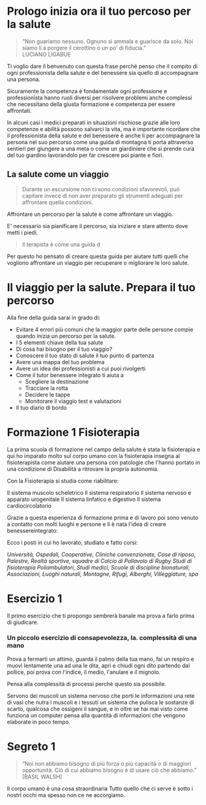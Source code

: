
# Prologo inizia ora il tuo percoso per la salute

> “Non guariamo nessuno. Ognuno si ammala e guarisce da solo. Noi siamo lí a porgere il cerottino o un po’ di fiducia.”  
LUCIANO LIGABUE

Ti voglio dare il benvenuto con questa frase perchè penso che il compito di ogni professionista della salute e del benessere sia quello di accompagnare una persona.

Sicuramente la competenza è fondamentale ogni professione e professionista hanno ruoli diversi per risolvere problemi anche complessi che necessitano della giusta formazione e competenza per essere affrontati. 

In alcuni casi i medici preparati in situazioni rischiose grazie alle loro competenze e  abilità possono salvarci la vita, ma è importante ricordare che il professionista della salute e del benessere è anche li per accompagnare la persona nel suo percorso come una guida di montagna ti porta attraverso sentieri per giungere a una meta o come un giardiniere che si prende cura del tuo giardino lavorandolo per far crescere poi piante e fiori.

## La salute come un viaggio

> Durante un escursione non ci sono condizioni sfavorevoli, può capitare invece di non aver preparato gli strumenti adeguati per affrontare quella condizioni.

Affrontare un percorso per la salute è come affrontare un viaggio. 

E' necessario sia pianificare il percorso, sia iniziare e stare attento dove metti i piedi.

> Il terapista è come una guida d

Per questo ho pensato di creare questa guida per aiutare tutti quelli che vogliono affrontare un viaggio per recuperare o migliorare le loro salute.

# Il viaggio per la salute. Prepara il tuo percorso

    
Alla fine della guida sarai in grado di:

-  Evitare 4 errori più comuni che la maggior parte delle persone compie quando inizia un percorso per la salute.
-  I 5 elementi chiave della tua salute
-  Di cosa hai bisogno per il tuo viaggio?
- Conoscere il tuo stato di salute il tuo punto di partenza
- Avere una mappa del tuo problema 
- Avere un idea dei professionisti a cui puoi rivolgerti
- Come il tutor benessere integrato ti aiuta a 
	- Scegliere la destinazione 
	- Tracciare la rotta 
	- Decidere le tappe  
	- Monitorare il viaggio test e valutazioni
- Il tuo diario di bordo


# Formazione 1 Fisioterapia

La prima scuola di  formazione nel campo della salute  è stata la fisioterapia e qui ho imparato molto sul corpo umano con la fisioterapia insegna al fisioterapista come aiutare una persona con patologie che l'hanno portato in una condizione di Disabilità a ritrovare la propria autonomia.

Con la Fisioterapia si studia come riabilitare: 

Il sistema muscolo scheletrico
Il sistema respiratorio
Il sistema nervoso e apparato urogenitale
Il sistema linfatico e digestivo
Il sistema cardiocircolatorio

Grazie a questa esperienza di formazione prima e di lavoro poi sono venuto a contatto con molti luoghi e persone e li è nata l'idea di creare benessereintegrato: 

Ecco i posti in cui ho lavorato, studiato e fatto corsi:

*Università, Ospedali, Cooperative, Cliniche convenzionate, Case di riposo, Palestre, Realtà sportive, squadre di Calcio di Pallavolo di Rugby Studi di fisioterapia Poliambulatori, Studi medici, Scuole di discipline bionaturali, Associazioni, Luoghi naturali, Montagne, Rifugi, Alberghi, Villeggiature,  spa*
  

# Esercizio 1


Il primo esercizio che ti propongo sembrerà banale ma prova a farlo prima di giudicare. 

###  Un piccolo esercizio di consapevolezza, la. complessità di una mano

Prova a fermarti un attimo, guarda il palmo della tua mano, fai un respiro e muovi lentamente una ad una le dita, apri e chiudi ogni dito partendo dal pollice, poi prova con l'indice, il medio, l'anulare e il mignolo.

Pensa alla complessità di processi perchè questo sia possibile.

Servono dei muscoli un sistema nervoso che porti le informazioni una rete di vasi che nutra i muscoli e i tessuti un sistema che pulisca le sostanze di scarto, qualcosa che ossigeni il sangue, e in oltre se hai mai visto come funziona un computer pensa alla quantità di informazioni che vengono elaborate in poco tempo.


# Segreto 1

> “Noi non abbiamo bisogno di più  forza o più capacità o di maggiori  opportunità. Ciò di cui abbiamo bisogno è di usare ciò che abbiamo.”  
[BASIL WALSH]

Il corpo umano è una cosa straordinaria
Tutto quello che ci serve è sotto i nostri occhi ma spesso non ce ne accorgiamo.



<!--stackedit_data:
eyJoaXN0b3J5IjpbLTczOTU3MzI3NSwxNTc3NDE3NzMyLC00MD
AxODA3ODFdfQ==
-->